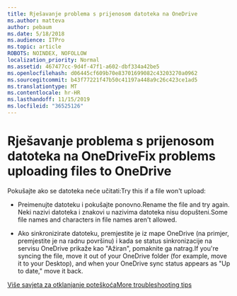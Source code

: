 ```yaml
---
title: Rješavanje problema s prijenosom datoteka na OneDrive
ms.author: matteva
author: pebaum
ms.date: 5/18/2018
ms.audience: ITPro
ms.topic: article
ROBOTS: NOINDEX, NOFOLLOW
localization_priority: Normal
ms.assetid: 467477cc-9d4f-47f1-a602-dbf334a42be5
ms.openlocfilehash: d06445cf609b70e83701699082c43203270a0962
ms.sourcegitcommit: b43f77221f47b50c41197a448a9c26c423ce1ad5
ms.translationtype: MT
ms.contentlocale: hr-HR
ms.lasthandoff: 11/15/2019
ms.locfileid: "36525126"
---
```

# <a name="fix-problems-uploading-files-to-onedrive"></a><span data-ttu-id="43b84-102">Rješavanje problema s prijenosom datoteka na OneDrive</span><span class="sxs-lookup"><span data-stu-id="43b84-102">Fix problems uploading files to OneDrive</span></span>

<span data-ttu-id="43b84-103">Pokušajte ako se datoteka neće učitati:</span><span class="sxs-lookup"><span data-stu-id="43b84-103">Try this if a file won't upload:</span></span>
  
- <span data-ttu-id="43b84-104">Preimenujte datoteku i pokušajte ponovno.</span><span class="sxs-lookup"><span data-stu-id="43b84-104">Rename the file and try again.</span></span> <span data-ttu-id="43b84-105">Neki nazivi datoteka i znakovi u nazivima datoteka nisu dopušteni.</span><span class="sxs-lookup"><span data-stu-id="43b84-105">Some file names and characters in file names aren't allowed.</span></span> 
    
- <span data-ttu-id="43b84-106">Ako sinkronizirate datoteku, premjestite je iz mape OneDrive (na primjer, premjestite je na radnu površinu) i kada se status sinkronizacije na servisu OneDrive prikaže kao "Ažiran", pomaknite ga natrag.</span><span class="sxs-lookup"><span data-stu-id="43b84-106">If you're syncing the file, move it out of your OneDrive folder (for example, move it to your Desktop), and when your OneDrive sync status appears as "Up to date," move it back.</span></span> 
    
[<span data-ttu-id="43b84-107">Više savjeta za otklanjanje poteškoća</span><span class="sxs-lookup"><span data-stu-id="43b84-107">More troubleshooting tips</span></span>](https://go.microsoft.com/fwlink/?linkid=873155)
  

